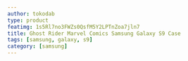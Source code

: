 ```yaml
---
author: tokodab
type: product
featimg: 1s5Rl7no3FWZs0QsfM5Y2LPTnZoa7jln7
title: Ghost Rider Marvel Comics Samsung Galaxy S9 Case
tags: [samsung, galaxy, s9]
category: [samsung]
---
```

